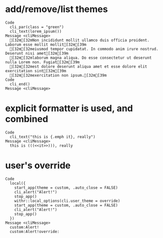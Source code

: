 # add/remove/list themes

    Code
      cli_par(class = "green")
      cli_text(lorem_ipsum())
    Message <cliMessage>
      [32m[32mNon incididunt mollit ullamco duis officia proident. Laborum esse mollit mollit[32m[39m
      [32m[32meiusmod tempor cupidatat. In commodo anim irure nostrud. Deserunt nisi amet[32m[39m
      [32m[32mlaborum magna aliqua. Do esse consectetur ut deserunt nulla Lorem non. Fugiat[32m[39m
      [32m[32mest dolore deserunt aliqua amet et esse dolore elit exercitation sint[32m[39m
      [32m[32mexercitation non ipsum.[32m[39m
    Code
      cli_end()
    Message <cliMessage>
      

# explicit formatter is used, and combined

    Code
      cli_text("this is {.emph it}, really")
    Message <cliMessage>
      this is (((<<it>>))), really

# user's override

    Code
      local({
        start_app(theme = custom, .auto_close = FALSE)
        cli_alert("Alert!")
        stop_app()
        withr::local_options(cli.user_theme = override)
        start_app(theme = custom, .auto_close = FALSE)
        cli_alert("Alert!")
        stop_app()
      })
    Message <cliMessage>
      custom:Alert!
      custom:Alert!override:

